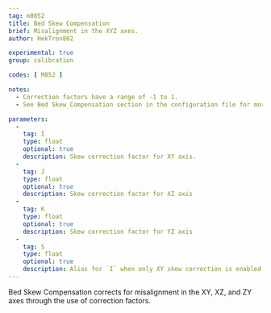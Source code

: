 ```yaml
---
tag: m0852
title: Bed Skew Compensation
brief: Misalignment in the XYZ axes.
author: HekTron802

experimental: true
group: calibration

codes: [ M852 ]

notes:
  - Correction factors have a range of -1 to 1.
  - See Bed Skew Compensation section in the configuration file for more information on calculating the correction factors.

parameters:
  -
    tag: I
    type: float
    optional: true
    description: Skew correction factor for XY axis.
  -
    tag: J
    type: float
    optional: true
    description: Skew correction factor for XZ axis
  -
    tag: K
    type: float
    optional: true
    description: Skew correction factor for YZ axis
  -
    tag: S
    type: float
    optional: true
    description: Alias for `I` when only XY skew correction is enabled
---
```


Bed Skew Compensation corrects for misalignment in the XY, XZ, and ZY axes through the use of correction factors.
